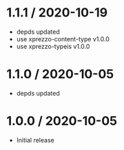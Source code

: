 1.1.1 / 2020-10-19
==================

  * depds updated
  * use xprezzo-content-type v1.0.0
  * use xprezzo-typeis v1.0.0

1.1.0 / 2020-10-05
==================

  * depds updated

1.0.0 / 2020-10-05
==================

  * Initial release
